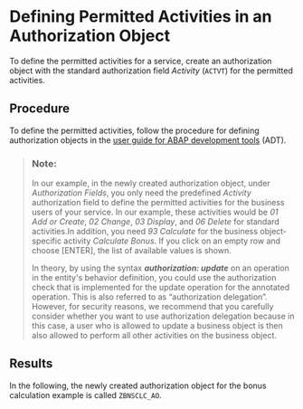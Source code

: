 <!-- copy13ddb57e77684d84be7c21872912b7b9 -->

# Defining Permitted Activities in an Authorization Object

To define the permitted activities for a service, create an authorization object with the standard authorization field *Activity* \(`ACTVT`\) for the permitted activities.



## Procedure

To define the permitted activities, follow the procedure for defining authorization objects in the [user guide for ABAP development tools](https://help.sap.com/docs/abap-cloud/abap-development-tools-user-guide) \(ADT\).

 > ### Note:  
> In our example, in the newly created authorization object, under *Authorization Fields*, you only need the predefined *Activity* authorization field to define the permitted activities for the business users of your service. In our example, these activities would be *01 Add or Create*, *02 Change*, *03 Display*, and *06 Delete* for standard activities.In addition, you need *93 Calculate* for the business object-specific activity *Calculate Bonus*. If you click on an empty row and choose [ENTER\], the list of available values is shown.
> 
> In theory, by using the syntax ***authorization: update*** on an operation in the entity's behavior definition, you could use the authorization check that is implemented for the update operation for the annotated operation. This is also referred to as “authorization delegation”. However, for security reasons, we recommend that you carefully consider whether you want to use authorization delegation because in this case, a user who is allowed to update a business object is then also allowed to perform all other activities on the business object.

 

<a name="copy13ddb57e77684d84be7c21872912b7b9__result_ask_l2j_vlb"/>

## Results

In the following, the newly created authorization object for the bonus calculation example is called `ZBNSCLC_AO`.

